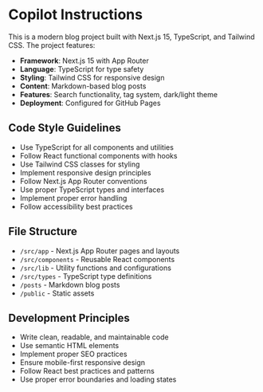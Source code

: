 # Copilot Instructions

<!-- Use this file to provide workspace-specific custom instructions to Copilot. For more details, visit https://code.visualstudio.com/docs/copilot/copilot-customization#_use-a-githubcopilotinstructionsmd-file -->

This is a modern blog project built with Next.js 15, TypeScript, and Tailwind CSS. The project features:

- **Framework**: Next.js 15 with App Router
- **Language**: TypeScript for type safety
- **Styling**: Tailwind CSS for responsive design
- **Content**: Markdown-based blog posts
- **Features**: Search functionality, tag system, dark/light theme
- **Deployment**: Configured for GitHub Pages

## Code Style Guidelines

- Use TypeScript for all components and utilities
- Follow React functional components with hooks
- Use Tailwind CSS classes for styling
- Implement responsive design principles
- Follow Next.js App Router conventions
- Use proper TypeScript types and interfaces
- Implement proper error handling
- Follow accessibility best practices

## File Structure

- `/src/app` - Next.js App Router pages and layouts
- `/src/components` - Reusable React components
- `/src/lib` - Utility functions and configurations
- `/src/types` - TypeScript type definitions
- `/posts` - Markdown blog posts
- `/public` - Static assets

## Development Principles

- Write clean, readable, and maintainable code
- Use semantic HTML elements
- Implement proper SEO practices
- Ensure mobile-first responsive design
- Follow React best practices and patterns
- Use proper error boundaries and loading states

